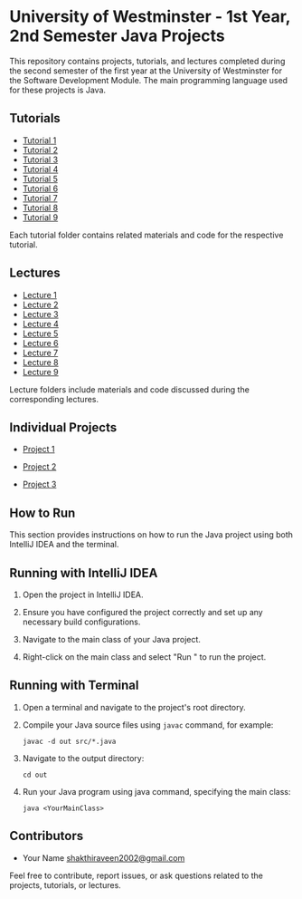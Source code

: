 # University of Westminster - 1st Year, 2nd Semester Java Projects

This repository contains projects, tutorials, and lectures completed during the second semester of the first year at the University of Westminster for the Software Development Module. The main programming language used for these projects is Java.

## Tutorials

- [Tutorial 1](Tutorial/Tutorial%205)
- [Tutorial 2](tutorials/tutorial+2)
- [Tutorial 3](tutorials/tutorial+3)
- [Tutorial 4](tutorials/tutorial+4)
- [Tutorial 5](tutorials/tutorial+5)
- [Tutorial 6](tutorials/tutorial+6)
- [Tutorial 7](tutorials/tutorial+7)
- [Tutorial 8](tutorials/tutorial+8)
- [Tutorial 9](tutorials/tutorial+9)

Each tutorial folder contains related materials and code for the respective tutorial.

## Lectures

- [Lecture 1](lectures/lecture1)
- [Lecture 2](lectures/lecture2)
- [Lecture 3](lectures/lecture3)
- [Lecture 4](lectures/lecture4)
- [Lecture 5](lectures/lecture5)
- [Lecture 6](lectures/lecture6)
- [Lecture 7](lectures/lecture7)
- [Lecture 8](lectures/lecture8)
- [Lecture 9](lectures/lecture9)

Lecture folders include materials and code discussed during the corresponding lectures.

## Individual Projects

- [Project 1](projects/project1)

- [Project 2](projects/project2)

- [Project 3](projects/project3)

## How to Run

This section provides instructions on how to run the Java project using both IntelliJ IDEA and the terminal.

## Running with IntelliJ IDEA

1. Open the project in IntelliJ IDEA.

2. Ensure you have configured the project correctly and set up any necessary build configurations.

3. Navigate to the main class of your Java project.

4. Right-click on the main class and select "Run <YourMainClass>" to run the project.

## Running with Terminal

1. Open a terminal and navigate to the project's root directory.

2. Compile your Java source files using `javac` command, for example:
   ```shell
   javac -d out src/*.java
   ```
3. Navigate to the output directory:
   ```shell
   cd out
   ```
4. Run your Java program using java command, specifying the main class:
   ```shell
   java <YourMainClass>
   ```



## Contributors

- Your Name <shakthiraveen2002@gmail.com>

Feel free to contribute, report issues, or ask questions related to the projects, tutorials, or lectures.

